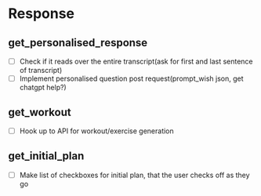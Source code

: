 # Response

## get_personalised_response
- [ ] Check if it reads over the entire transcript(ask for first and last sentence of transcript)
- [ ] Implement personalised question post request(prompt_wish json, get chatgpt help?)

## get_workout
- [ ] Hook up to API for workout/exercise generation

## get_initial_plan
- [ ] Make list of checkboxes for initial plan, that the user checks off as they go